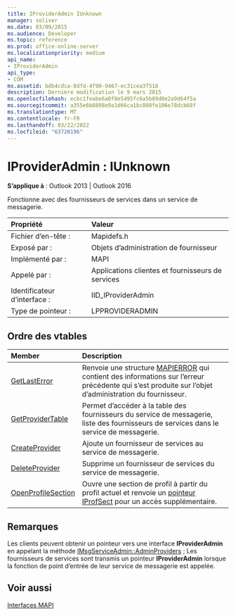 ```yaml
---
title: IProviderAdmin IUnknown
manager: soliver
ms.date: 03/09/2015
ms.audience: Developer
ms.topic: reference
ms.prod: office-online-server
ms.localizationpriority: medium
api_name:
- IProviderAdmin
api_type:
- COM
ms.assetid: bdb4cdca-8dfd-4f90-9467-ec31cea3f518
description: Dernière modification le 9 mars 2015
ms.openlocfilehash: ecbc1feabe6a0f8e5495fc6a5b89d0e2a9d64f5a
ms.sourcegitcommit: a355e6b8898e9a1d66ca1bc808fe106e78dcb68f
ms.translationtype: MT
ms.contentlocale: fr-FR
ms.lasthandoff: 03/22/2022
ms.locfileid: "63720196"
---
```

# <a name="iprovideradmin--iunknown"></a>IProviderAdmin : IUnknown

  
  
**S’applique à** : Outlook 2013 | Outlook 2016 
  
Fonctionne avec des fournisseurs de services dans un service de messagerie. 
  
|Propriété |Valeur |
|:-----|:-----|
|Fichier d’en-tête :  <br/> |Mapidefs.h  <br/> |
|Exposé par :  <br/> |Objets d’administration de fournisseur  <br/> |
|Implémenté par :  <br/> |MAPI  <br/> |
|Appelé par :  <br/> |Applications clientes et fournisseurs de services  <br/> |
|Identificateur d’interface :  <br/> |IID_IProviderAdmin  <br/> |
|Type de pointeur :  <br/> |LPPROVIDERADMIN  <br/> |
   
## <a name="vtable-order"></a>Ordre des vtables

|Member |Description |
|:-----|:-----|
|[GetLastError](iprovideradmin-getlasterror.md) <br/> |Renvoie une structure [MAPIERROR](mapierror.md) qui contient des informations sur l’erreur précédente qui s’est produite sur l’objet d’administration du fournisseur. |
|[GetProviderTable](iprovideradmin-getprovidertable.md) <br/> |Permet d’accéder à la table des fournisseurs du service de messagerie, liste des fournisseurs de services dans le service de messagerie. |
|[CreateProvider](iprovideradmin-createprovider.md) <br/> |Ajoute un fournisseur de services au service de messagerie. |
|[DeleteProvider](iprovideradmin-deleteprovider.md) <br/> |Supprime un fournisseur de services du service de messagerie. |
|[OpenProfileSection](iprovideradmin-openprofilesection.md) <br/> |Ouvre une section de profil à partir du profil actuel et renvoie un [pointeur IProfSect](iprofsectimapiprop.md) pour un accès supplémentaire. |
   
## <a name="remarks"></a>Remarques

Les clients peuvent obtenir un pointeur vers une interface **IProviderAdmin** en appelant la méthode [IMsgServiceAdmin::AdminProviders](imsgserviceadmin-adminproviders.md) ; Les fournisseurs de services sont transmis un pointeur **IProviderAdmin** lorsque la fonction de point d’entrée de leur service de messagerie est appelée. 
  
## <a name="see-also"></a>Voir aussi



[Interfaces MAPI](mapi-interfaces.md)

